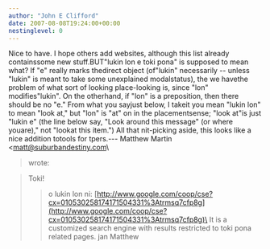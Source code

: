```yaml
---
author: "John E Clifford"
date: 2007-08-08T19:24:00+00:00
nestinglevel: 0
---
```

Nice to have. I hope others add websites, although this list already containssome new stuff.BUT"lukin lon e toki pona" is supposed to mean what? If "e" really marks thedirect object (of"lukin" necessarily --
 unless "lukin" is meant to take some unexplained modalstatus), the we havethe problem of what sort of looking place-looking is, since "lon" modifies"lukin". On the otherhand, if "lon" is a preposition, then there should be no "e." From what you sayjust below, I takeit you mean "lukin lon" to mean "look at," but "lon" is "at" on in the placementsense; "look at"is just "lukin e" (the line below say, "Look around this message" (or where youare)," not "lookat this item.") All that nit-picking aside, this looks like a nice addition totools for tpers.---
 Matthew Martin <[matt@suburbandestiny.com](mailto://matt@suburbandestiny.com)\
> wrote:

> Toki!
>> o lukin lon ni:
>> [http://www.google.com/coop/cse?cx=010530258174171504331%3Atrmsq7cfp8g](http://www.google.com/coop/cse?cx=010530258174171504331%3Atrmsq7cfp8g)\
>> It is a customized search engine with results restricted to toki pona
> related pages.
>> jan Matthew
>>